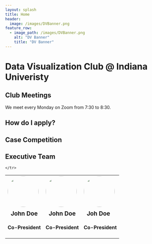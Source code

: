```yaml
---
layout: splash
title: Home
header:
  image: /images/DVBanner.png
feature_row:
  - image_path: /images/DVBanner.png
    alt: "DV Banner"
    title: "DV Banner"
---
```

# Data Visualization Club @ Indiana Univeristy

## Club Meetings
We meet every Monday on Zoom from 7:30 to 8:30.

## How do I apply?

## Case Competition

## Executive Team
<script src="https://code.jquery.com/jquery-3.2.1.js"></script>
<script src="https://maxcdn.bootstrapcdn.com/bootstrap/3.3.7/js/bootstrap.min.js"></script>
<script src="script.js"></script>
<table class="table">
    <tr>
        <td class="text-center"><img class="img-fluid" src="{{ site.url }}{{ site.baseurl }}/images/pgn headshot 1.jpg" style="border-radius:50%; width: 100px;">
        <br>
        <h3 style="margin:10px">John Doe</h3>
        <h4>Co-President</h4>
        </td>
      <td class="text-center"><img class="img-fluid" src="{{ site.url }}{{ site.baseurl }}/images/headshot.JPG" style="border-radius:50%; width: 100px;">
        <br>
        <h3 style="margin:10px">John Doe</h3>
        <h4>Co-President</h4>
        </td>
      <td class="text-center"><img class="img-fluid" src="{{ site.url }}{{ site.baseurl }}/images/headshot.jpeg" style="border-radius:50%; width: 100px;">
        <br>
        <h3 style="margin:10px">Joh Doe</h3>
        <h4>Co-President</h4>
        </td>
        
    </tr>
  </table>
